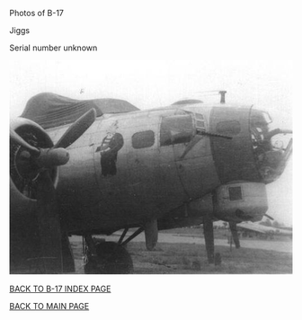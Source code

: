 
Photos of B-17






 




Jiggs  

Serial number unknown  
  

![](Jiggs.jpg)  
  

[BACK TO B-17 INDEX PAGE](../000b17s.md)  

[BACK TO MAIN PAGE](../index.md)


